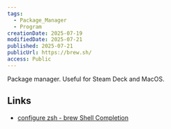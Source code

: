 ```yaml
---
tags:
  - Package_Manager
  - Program
creationDate: 2025-07-19
modifiedDate: 2025-07-21
published: 2025-07-21
publicUrl: https://brew.sh/
access: Public
---
```


Package manager. Useful for Steam Deck and MacOS.

## Links

- [configure zsh - brew Shell Completion ](https://docs.brew.sh/Shell-Completion#configuring-completions-in-zsh)
